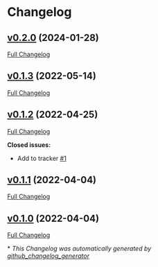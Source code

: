# Changelog

## [v0.2.0](https://github.com/buluma/ansible-role-roundcubemail/tree/v0.2.0) (2024-01-28)

[Full Changelog](https://github.com/buluma/ansible-role-roundcubemail/compare/v0.1.3...v0.2.0)

## [v0.1.3](https://github.com/buluma/ansible-role-roundcubemail/tree/v0.1.3) (2022-05-14)

[Full Changelog](https://github.com/buluma/ansible-role-roundcubemail/compare/v0.1.2...v0.1.3)

## [v0.1.2](https://github.com/buluma/ansible-role-roundcubemail/tree/v0.1.2) (2022-04-25)

[Full Changelog](https://github.com/buluma/ansible-role-roundcubemail/compare/v0.1.1...v0.1.2)

**Closed issues:**

- Add to tracker [\#1](https://github.com/buluma/ansible-role-roundcubemail/issues/1)

## [v0.1.1](https://github.com/buluma/ansible-role-roundcubemail/tree/v0.1.1) (2022-04-04)

[Full Changelog](https://github.com/buluma/ansible-role-roundcubemail/compare/v0.1.0...v0.1.1)

## [v0.1.0](https://github.com/buluma/ansible-role-roundcubemail/tree/v0.1.0) (2022-04-04)

[Full Changelog](https://github.com/buluma/ansible-role-roundcubemail/compare/0ba07ebc48eadd17d6fe699557bd5ce7e876cfd3...v0.1.0)



\* *This Changelog was automatically generated by [github_changelog_generator](https://github.com/github-changelog-generator/github-changelog-generator)*
